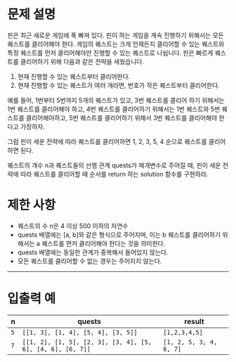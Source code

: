 # 문제 설명

핀은 최근 새로운 게임에 푹 빠져 있다. 핀이 하는 게임을 계속 진행하기 위해서는 모든 퀘스트를 클리어해야 한다. 게임의 퀘스트는 크게 언제든지 클리어할 수 있는 퀘스트와 특정 퀘스트를 먼저 클리어해야만 진행할 수 있는 퀘스트로 나뉩니다. 핀은 빠르게 퀘스트를 클리어하기 위해 다음과 같은 전략을 세웠습니다.  
  
1. 현재 진행할 수 있는 퀘스트부터 클리어한다.
2. 현재 진행할 수 있는 퀘스트가 여러 개라면, 번호가 작은 퀘스트부터 클리어한다.

예를 들어, 1번부터 5번까지 5개의 퀘스트가 있고, 3번 퀘스트를 클리어 하기 위해서는 1번 퀘스트를 클리어해야 하고, 4번 퀘스트를 클리어하기 위해서는 1번 퀘스트와 5번 퀘스트를 클리어해야하고, 5번 퀘스트를 클리어하기 위해서 3번 퀘스트를 클리어해야 한다고 가정하자.  
  
그럼 핀이 세운 전략에 따라 퀘스트를 클리어하면 1, 2, 3, 5, 4 순으로 퀘스트를 클리어하면 된다.  
  
퀘스트의 개수 n과 퀘스트들의 선행 관계 quests가 매개변수로 주어질 때, 핀이 세운 전략에 따라 퀘스트를 클리어할 때 순서를 return 하는 solution 함수를 구현하라.  
  
# 제한 사항

- 퀘스트의 수 n은 4 이상 500 이하의 자연수
- quests 배열에는 [a, b]와 같은 형식으로 주어지며, 이는 b 퀘스트를 클리어하기 위해서는 a 퀘스트를 먼저 클리어해야 한다는 것을 의미한다.
- quests 배열에는 동일한 관계가 중복해서 들어있지 않는다.
- 모든 퀘스트를 클리어할 수 없는 경우는 주어지지 않는다.

---

# 입출력 예

|n|quests|result|
|---|---|---|
|`5`|`[[1, 3], [1, 4], [5, 4], [3, 5]]`|`[1,2,3,4,5]`|
|`7`|`[[1, 2], [1, 5], [2, 3], [3, 4], [5, 6], [4, 6], [6, 7]]`|`[1, 2, 5, 3, 4, 6, 7]`|